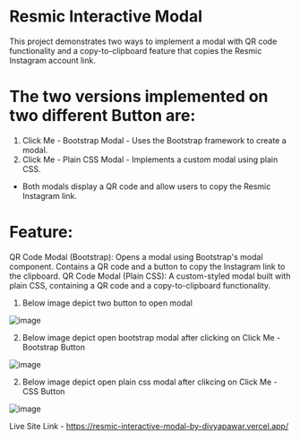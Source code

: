 # Resmic Interactive Modal
This project demonstrates two ways to implement a modal with QR code functionality and a copy-to-clipboard feature that copies the Resmic Instagram account link. 

# The two versions implemented on two different Button are:
1. Click Me - Bootstrap Modal - Uses the Bootstrap framework to create a modal.
2. Click Me - Plain CSS Modal - Implements a custom modal using plain CSS.
 - Both modals display a QR code and allow users to copy the Resmic Instagram link.

# Feature:
QR Code Modal (Bootstrap): Opens a modal using Bootstrap's modal component. Contains a QR code and a button to copy the Instagram link to the clipboard.
QR Code Modal (Plain CSS): A custom-styled modal built with plain CSS, containing a QR code and a copy-to-clipboard functionality.

1. Below image depict two button to open modal
   
![image](https://github.com/user-attachments/assets/f92169f5-7c01-458b-ba93-e6871fbadc79)

2. Below image depict open bootstrap modal after clicking on Click Me - Bootstrap Button

![image](https://github.com/user-attachments/assets/3d691bca-6db9-4de4-a8b2-cb82efcf78c3)

2. Below image depict open plain css modal after clikcing on Click Me - CSS Button

![image](https://github.com/user-attachments/assets/44054e4b-f292-4d96-9133-423d9c1b5283)

Live Site Link - https://resmic-interactive-modal-by-divyapawar.vercel.app/


